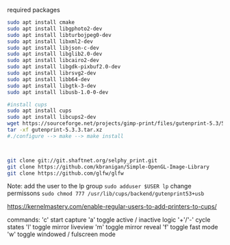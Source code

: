 required packages 

```bash
sudo apt install cmake
sudo apt install libgphoto2-dev
sudo apt install libturbojpeg0-dev 
sudo apt install libxml2-dev 
sudo apt install libjson-c-dev 
sudo apt install libglib2.0-dev
sudo apt install libcairo2-dev 
sudo apt install libgdk-pixbuf2.0-dev 
sudo apt install librsvg2-dev 
sudo apt install libb64-dev 
sudo apt install libgtk-3-dev
sudo apt install libusb-1.0-0-dev

#install cups
sudo apt install cups
sudo apt install libcups2-dev
wget https://sourceforge.net/projects/gimp-print/files/gutenprint-5.3/5.3.3/gutenprint-5.3.3.tar.xz
tar -xf gutenprint-5.3.3.tar.xz
#./configure --> make --> make install



git clone git://git.shaftnet.org/selphy_print.git
git clone https://github.com/kbranigan/Simple-OpenGL-Image-Library
git clone https://github.com/glfw/glfw
```


Note:
add the user to the lp group
`sudo adduser $USER lp`
change permissons
`sudo chmod 777 /usr/lib/cups/backend/gutenprint53+usb`

https://kernelmastery.com/enable-regular-users-to-add-printers-to-cups/

commands:
'c'     start capture
'a'     toggle active / inactive logic
'+'/'-' cycle states
'l'     toggle mirror liveview
'm'     toggle mirror reveal
'f'     toggle fast mode
'w'     toggle windowed / fulscreen mode